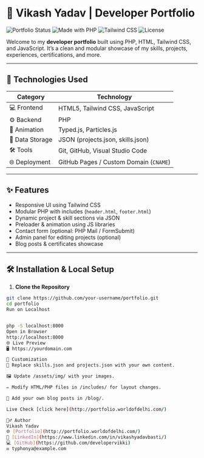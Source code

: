 # 💼 Vikash Yadav | Developer Portfolio

![Portfolio Status](https://img.shields.io/badge/status-live-brightgreen?style=flat-square)
![Made with PHP](https://img.shields.io/badge/Made%20with-PHP-informational?style=flat-square&logo=php)
![Tailwind CSS](https://img.shields.io/badge/Styled%20with-TailwindCSS-blue?style=flat-square&logo=tailwind-css)
![License](https://img.shields.io/github/license/your-username/portfolio?style=flat-square)

Welcome to my **developer portfolio** built using PHP, HTML, Tailwind CSS, and JavaScript. It’s a clean and modular showcase of my skills, projects, experiences, certifications, and more.

---

## 🚀 Technologies Used

| Category         | Technology                                    |
|------------------|-----------------------------------------------|
| 💻 Frontend       | HTML5, Tailwind CSS, JavaScript              |
| ⚙️ Backend        | PHP                                           |
| 🧩 Animation      | Typed.js, Particles.js                        |
| 🧠 Data Storage   | JSON (projects.json, skills.json)            |
| 🛠 Tools          | Git, GitHub, Visual Studio Code              |
| 🌐 Deployment     | GitHub Pages / Custom Domain (`CNAME`)       |



---

## ✨ Features

- Responsive UI using Tailwind CSS
- Modular PHP with includes (`header.html`, `footer.html`)
- Dynamic project & skill sections via JSON
- Preloader & animation using JS libraries
- Contact form (optional: PHP Mail / FormSubmit)
- Admin panel for editing projects (optional)
- Blog posts & certificates showcase

---

## 🛠 Installation & Local Setup

1. **Clone the Repository**
```bash
git clone https://github.com/your-username/portfolio.git
cd portfolio
Run on Localhost


php -S localhost:8000
Open in Browser
http://localhost:8000
🌐 Live Preview
🖥 https://yourdomain.com

📝 Customization
🔧 Replace skills.json and projects.json with your own content.

🖼 Update /assets/img/ with your images.

✏️ Modify HTML/PHP files in /includes/ for layout changes.

📄 Add your own blog posts in /blog/.

Live Check [click here](http://portfolio.worldofdelhi.com/)

🙋‍♂️ Author
Vikash Yadav
🌐 [Portfolio](http://portfolio.worldofdelhi.com/)
💼 [LinkedIn](https://www.linkedin.com/in/vikashyadavbasti/)
💻 [GitHub](https://github.com/developervikki)
✉️ typhonya@example.com
